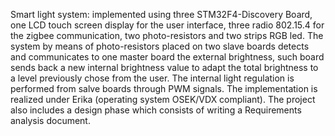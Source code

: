 Smart light system: implemented using three STM32F4-Discovery Board, one LCD touch screen display for the user interface, three radio 802.15.4 for the zigbee communication, two photo-resistors and two strips RGB led. The system by means of photo-resistors placed on two slave boards detects and communicates to one master board the external brightness, such board sends back a new internal brightness value to adapt the total brightness to a level previously chose from the user. The internal light regulation is performed from salve boards through PWM signals. The implementation is realized under Erika (operating system OSEK/VDX compliant). The project also includes a design phase which consists of writing a Requirements analysis document.
